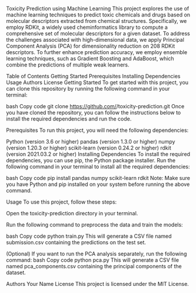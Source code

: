 Toxicity Prediction using Machine Learning
This project explores the use of machine learning techniques to predict toxic chemicals and drugs based on molecular descriptors extracted from chemical structures. Specifically, we employ RDKit, a widely used cheminformatics library to compute a comprehensive set of molecular descriptors for a given dataset. To address the challenges associated with high-dimensional data, we apply Principal Component Analysis (PCA) for dimensionality reduction on 208 RDKit descriptors. To further enhance prediction accuracy, we employ ensemble learning techniques, such as Gradient Boosting and AdaBoost, which combine the predictions of multiple weak learners.

Table of Contents
Getting Started
Prerequisites
Installing Dependencies
Usage
Authors
License
Getting Started
To get started with this project, you can clone this repository by running the following command in your terminal:

bash
Copy code
git clone https://github.com/<username>/toxicity-prediction.git
Once you have cloned the repository, you can follow the instructions below to install the required dependencies and run the code.

Prerequisites
To run this project, you will need the following dependencies:

Python (version 3.6 or higher)
pandas (version 1.3.0 or higher)
numpy (version 1.20.3 or higher)
scikit-learn (version 0.24.2 or higher)
rdkit (version 2021.03.2 or higher)
Installing Dependencies
To install the required dependencies, you can use pip, the Python package installer. Run the following command in your terminal to install all the required dependencies:

bash
Copy code
pip install pandas numpy scikit-learn rdkit
Note: Make sure you have Python and pip installed on your system before running the above command.

Usage
To use this project, follow these steps:

Open the toxicity-prediction directory in your terminal.

Run the following command to preprocess the data and train the models:

bash
Copy code
python train.py
This will generate a CSV file named submission.csv containing the predictions on the test set.

(Optional) If you want to run the PCA analysis separately, run the following command:
bash
Copy code
python pca.py
This will generate a CSV file named pca_components.csv containing the principal components of the dataset.

Authors
Your Name
License
This project is licensed under the MIT License.
